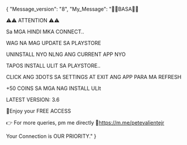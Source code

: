 {
    "Message_version": "8",
    "My_Message": "📌📌BASA📌📌

⚠️⚠️ ATTENTION ⚠️⚠️

Sa MGA HINDI MKA CONNECT..

WAG NA MAG UPDATE SA PLAYSTORE

UNINSTALL NYO NLNG ANG CURRENT APP NYO

TAPOS INSTALL ULIT SA PLAYSTORE..

CLICK ANG 3DOTS SA SETTINGS AT EXIT ANG APP PARA MA REFRESH

+50 COINS SA MGA NAG INSTALL ULIt

LATEST VERSION: 3.6

💯Enjoy your FREE ACCESS

👉 For more queries, pm me directly
🔗https://m.me/petevalientejr

Your Connection is OUR PRIORITY."
}
